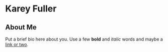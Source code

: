 # Karey Fuller

## About Me
Put a brief bio here about you. Use a few **bold** and _italic_ words and maybe a [link or two](http://www.google.com).
